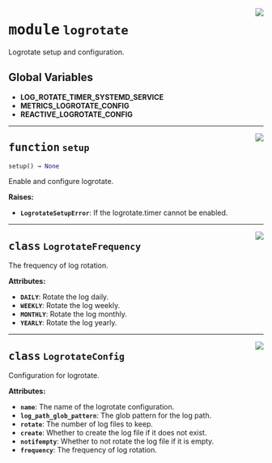 <!-- markdownlint-disable -->

<a href="../src/logrotate.py#L0"><img align="right" style="float:right;" src="https://img.shields.io/badge/-source-cccccc?style=flat-square"></a>

# <kbd>module</kbd> `logrotate`
Logrotate setup and configuration. 

**Global Variables**
---------------
- **LOG_ROTATE_TIMER_SYSTEMD_SERVICE**
- **METRICS_LOGROTATE_CONFIG**
- **REACTIVE_LOGROTATE_CONFIG**

---

<a href="../src/logrotate.py#L77"><img align="right" style="float:right;" src="https://img.shields.io/badge/-source-cccccc?style=flat-square"></a>

## <kbd>function</kbd> `setup`

```python
setup() → None
```

Enable and configure logrotate. 



**Raises:**
 
 - <b>`LogrotateSetupError`</b>:  If the logrotate.timer cannot be enabled. 


---

<a href="../src/logrotate.py#L21"><img align="right" style="float:right;" src="https://img.shields.io/badge/-source-cccccc?style=flat-square"></a>

## <kbd>class</kbd> `LogrotateFrequency`
The frequency of log rotation. 



**Attributes:**
 
 - <b>`DAILY`</b>:  Rotate the log daily. 
 - <b>`WEEKLY`</b>:  Rotate the log weekly. 
 - <b>`MONTHLY`</b>:  Rotate the log monthly. 
 - <b>`YEARLY`</b>:  Rotate the log yearly. 





---

<a href="../src/logrotate.py#L37"><img align="right" style="float:right;" src="https://img.shields.io/badge/-source-cccccc?style=flat-square"></a>

## <kbd>class</kbd> `LogrotateConfig`
Configuration for logrotate. 



**Attributes:**
 
 - <b>`name`</b>:  The name of the logrotate configuration. 
 - <b>`log_path_glob_pattern`</b>:  The glob pattern for the log path. 
 - <b>`rotate`</b>:  The number of log files to keep. 
 - <b>`create`</b>:  Whether to create the log file if it does not exist. 
 - <b>`notifempty`</b>:  Whether to not rotate the log file if it is empty. 
 - <b>`frequency`</b>:  The frequency of log rotation. 






